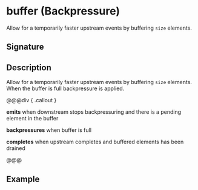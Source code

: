 # buffer (Backpressure)

Allow for a temporarily faster upstream events by buffering `size` elements.

## Signature

## Description

Allow for a temporarily faster upstream events by buffering `size` elements. When the buffer is full backpressure
is applied.


@@@div { .callout }

**emits** when downstream stops backpressuring and there is a pending element in the buffer

**backpressures** when buffer is full

**completes** when upstream completes and buffered elements has been drained

@@@

## Example

